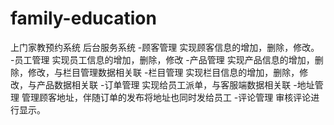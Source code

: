 # family-education
上门家教预约系统
后台服务系统
-顾客管理
    实现顾客信息的增加，删除，修改。
-员工管理
    实现员工信息的增加，删除，修改
-产品管理
    实现产品信息的增加，删除，修改，与栏目管理数据相关联
-栏目管理
    实现栏目信息的增加，删除，修改，与产品数据相关联
-订单管理
    实现给员工派单，与客服端数据相关联
-地址管理
    管理顾客地址，伴随订单的发布将地址也同时发给员工
-评论管理
    审核评论进行显示。
